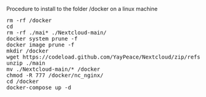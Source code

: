 Procedure to install to the folder /docker on a linux machine
<pre>
rm -rf /docker
cd
rm -rf ./mai* ./Nextcloud-main/
docker system prune -f
docker image prune -f
mkdir /docker
wget https://codeload.github.com/YayPeace/Nextcloud/zip/refs/heads/main -o main.zip
unzip ./main
mv ./Nextcloud-main/* /docker
chmod -R 777 /docker/nc_nginx/
cd /docker
docker-compose up -d
</pre>
